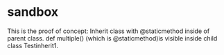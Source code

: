 # sandbox
This is the proof of concept:
  Inherit class with @staticmethod inside of parent class. 
  def multiple() (which is @staticmethod)is visible inside child class Testinherit1.

